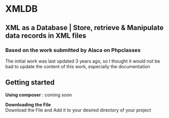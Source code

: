 # XMLDB
## XML as a Database | Store, retrieve & Manipulate data records in XML files

### Based on the work submitted by Alaca on Phpclasses
The initial work was last updated 3 years ago, so I thought it would not be bad to update the content of this work, especially the documentation

## Getting started
**Using composer** : coming soon
 
**Downloading the File** <br>
Download the File and Add it to your desired directory of your project
